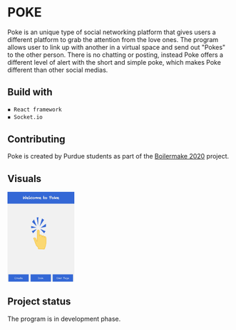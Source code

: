 # POKE
Poke is an unique type of social networking platform that gives users a different platform to grab the attention from the love ones. The program allows user to link up with another in a virtual space and send out "Pokes" to the other person. There is no chatting or posting, instead Poke offers a different level of alert with the short and simple poke, which makes Poke different than other social medias. 

## Build with
```HTML
◾️ React framework
◾️ Socket.io
```

## Contributing
Poke is created by Purdue students as part of the [Boilermake 2020](https://boilermake.org) project.

## Visuals
<p float="left">
<img src="./my-app/src/images/WelcomePage.jpg" style="width:150px" />
<img scr="./my-app/src/images/CreatePage.jpg" style="width:150px" />
</p>

## Project status
The program is in development phase. 


